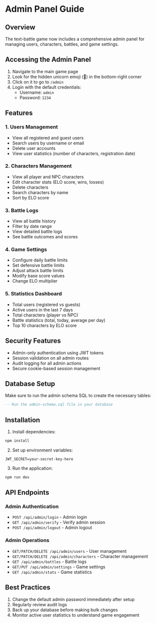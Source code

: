 # Admin Panel Guide

## Overview
The text-battle game now includes a comprehensive admin panel for managing users, characters, battles, and game settings.

## Accessing the Admin Panel
1. Navigate to the main game page
2. Look for the hidden unicorn emoji (🦄) in the bottom-right corner
3. Click on it to go to `/admin`
4. Login with the default credentials:
   - Username: `admin`
   - Password: `1234`

## Features

### 1. Users Management
- View all registered and guest users
- Search users by username or email
- Delete user accounts
- View user statistics (number of characters, registration date)

### 2. Characters Management
- View all player and NPC characters
- Edit character stats (ELO score, wins, losses)
- Delete characters
- Search characters by name
- Sort by ELO score

### 3. Battle Logs
- View all battle history
- Filter by date range
- View detailed battle logs
- See battle outcomes and scores

### 4. Game Settings
- Configure daily battle limits
- Set defensive battle limits
- Adjust attack battle limits
- Modify base score values
- Change ELO multiplier

### 5. Statistics Dashboard
- Total users (registered vs guests)
- Active users in the last 7 days
- Total characters (player vs NPC)
- Battle statistics (total, today, average per day)
- Top 10 characters by ELO score

## Security Features
- Admin-only authentication using JWT tokens
- Session validation on all admin routes
- Audit logging for all admin actions
- Secure cookie-based session management

## Database Setup
Make sure to run the admin schema SQL to create the necessary tables:

```sql
-- Run the admin-schema.sql file in your database
```

## Installation
1. Install dependencies:
```bash
npm install
```

2. Set up environment variables:
```env
JWT_SECRET=your-secret-key-here
```

3. Run the application:
```bash
npm run dev
```

## API Endpoints

### Admin Authentication
- `POST /api/admin/login` - Admin login
- `GET /api/admin/verify` - Verify admin session
- `POST /api/admin/logout` - Admin logout

### Admin Operations
- `GET/PATCH/DELETE /api/admin/users` - User management
- `GET/PATCH/DELETE /api/admin/characters` - Character management
- `GET /api/admin/battles` - Battle logs
- `GET/PUT /api/admin/settings` - Game settings
- `GET /api/admin/stats` - Game statistics

## Best Practices
1. Change the default admin password immediately after setup
2. Regularly review audit logs
3. Back up your database before making bulk changes
4. Monitor active user statistics to understand game engagement